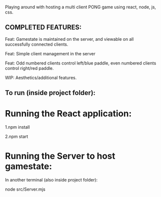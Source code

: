 Playing around with hosting a multi client PONG game using react, node, js, css.


## COMPLETED FEATURES:

Feat: Gamestate is maintained on the server, and viewable on all successfully connected clients.

Feat: Simple client management in the server

Feat: Odd numbered clients control left/blue paddle, even numbered clients control right/red paddle.

WIP: Aesthetics/additional features.

## To run (inside project folder):

# Running the React application:

1.npm install

2.npm start


# Running the Server to host gamestate:

In another terminal (also inside project folder): 

node src/Server.mjs



